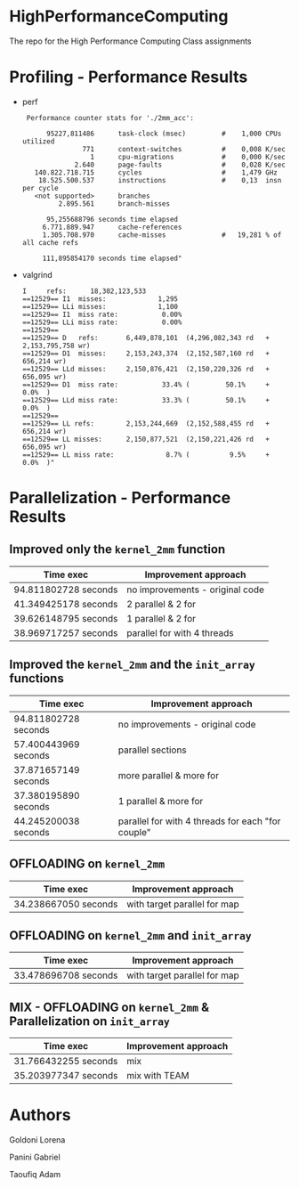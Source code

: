 # HighPerformanceComputing
The repo for the High Performance Computing Class assignments

# Profiling - Performance Results
* perf
  ```
   Performance counter stats for './2mm_acc':
  
        95227,811486      task-clock (msec)         #    1,000 CPUs utilized          
                 771      context-switches          #    0,008 K/sec                  
                   1      cpu-migrations            #    0,000 K/sec                  
               2.640      page-faults               #    0,028 K/sec                  
     140.822.718.715      cycles                    #    1,479 GHz                    
      18.525.500.537      instructions              #    0,13  insn per cycle         
     <not supported>      branches                                                    
           2.895.561      branch-misses                                               
  
        95,255688796 seconds time elapsed     
       6.771.889.947      cache-references                                            
       1.305.708.970      cache-misses              #   19,281 % of all cache refs    
  
       111,895854170 seconds time elapsed"
  ```
* valgrind
  ```
  I     refs:      18,302,123,533
  ==12529== I1  misses:             1,295
  ==12529== LLi misses:             1,100
  ==12529== I1  miss rate:           0.00%
  ==12529== LLi miss rate:           0.00%
  ==12529== 
  ==12529== D   refs:       6,449,878,101  (4,296,082,343 rd   + 2,153,795,758 wr)
  ==12529== D1  misses:     2,153,243,374  (2,152,587,160 rd   +       656,214 wr)
  ==12529== LLd misses:     2,150,876,421  (2,150,220,326 rd   +       656,095 wr)
  ==12529== D1  miss rate:           33.4% (         50.1%     +           0.0%  )
  ==12529== LLd miss rate:           33.3% (         50.1%     +           0.0%  )
  ==12529== 
  ==12529== LL refs:        2,153,244,669  (2,152,588,455 rd   +       656,214 wr)
  ==12529== LL misses:      2,150,877,521  (2,150,221,426 rd   +       656,095 wr)
  ==12529== LL miss rate:             8.7% (          9.5%     +           0.0%  )"
  ```
# Parallelization - Performance Results
## Improved only the `kernel_2mm` function
| Time exec | Improvement approach |
| --- | --- |
| 94.811802728 seconds | no improvements - original code |
| 41.349425178 seconds | 2 parallel & 2 for |
| 39.626148795 seconds | 1 parallel & 2 for |
| 38.969717257 seconds | parallel for with 4 threads |

## Improved the `kernel_2mm` and the `init_array` functions
| Time exec | Improvement approach |
| --- | --- |
| 94.811802728 seconds | no improvements - original code |
| 57.400443969 seconds | parallel sections |
| 37.871657149 seconds | more parallel & more for |
| 37.380195890 seconds | 1 parallel & more for |
| 44.245200038 seconds | parallel for with 4 threads for each "for couple" |

## OFFLOADING on `kernel_2mm`
| Time exec | Improvement approach |
| --- | --- |
| 34.238667050 seconds | with target parallel for map |

## OFFLOADING on `kernel_2mm` and `init_array`
| Time exec | Improvement approach |
| --- | --- |
| 33.478696708 seconds | with target parallel for map |

## MIX - OFFLOADING on `kernel_2mm` & Parallelization on `init_array`
| Time exec | Improvement approach |
| --- | --- |
| 31.766432255 seconds | mix |
| 35.203977347 seconds | mix with TEAM |


# Authors
Goldoni Lorena

Panini Gabriel

Taoufiq Adam

